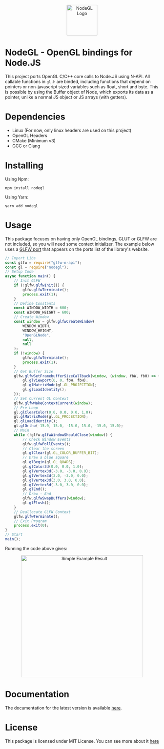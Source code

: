 <p align="center">
  <img width="100" src="./.github/images/nodegl.png" alt="NodeGL Logo">
</p>

# NodeGL - OpenGL bindings for Node.JS

This project ports OpenGL C/C++ core calls to Node.JS using N-API.
All callable functions in `gl.h` are binded, including
functions that depend on pointers or non-javascript sized variables
such as float, short and byte.
This is possible by using the Buffer object of Node, which exports its
data as a pointer, unlike a normal JS object or JS arrays (with getters).

# Dependencies

- Linux (For now, only linux headers are used on this project)
- OpenGL Headers
- CMake (Minimum v3)
- GCC or Clang

# Installing


Using Npm:
```
npm install nodegl
```
Using Yarn:
```
yarn add nodegl
```

# Usage

This package focuses on having only OpenGL bindings, GLUT or GLFW are not included, so you
will need some context initializer. The example below uses a [GLFW port](https://github.com/Reon90/glfwJS) that appears on the ports list of the library's website.

```javascript
// Import Libs
const glfw = require("glfw-n-api");
const gl = require("nodegl");
// Setup Code
async function main() {
	// Init GLFW
	if (!glfw.glfwInit()) {
		glfw.glfwTerminate();
		process.exit(1);
	}
	// Define Constants
	const WINDOW_WIDTH = 600;
	const WINDOW_HEIGHT = 600;
	// Create Window
	const window = glfw.glfwCreateWindow(
		WINDOW_WIDTH,
		WINDOW_HEIGHT,
		"OpenGLNode",
		null,
		null
	);
	if (!window) {
		glfw.glfwTerminate();
		process.exit(1);
	}
	// Get Buffer Size
	glfw.glfwSetFramebufferSizeCallback(window, (window, fbW, fbH) => {
		gl.glViewport(0, 0, fbW, fbH);
		gl.glMatrixMode(gl.GL_PROJECTION);
		gl.glLoadIdentity();
	});
	// Set Current GL Context
	glfw.glfwMakeContextCurrent(window);
	// Pre Loop
	gl.glClearColor(0.0, 0.0, 0.0, 1.0);
	gl.glMatrixMode(gl.GL_PROJECTION);
	gl.glLoadIdentity();
	gl.glOrtho(-15.0, 15.0, -15.0, 15.0, -15.0, 15.0);
	// Main
	while (!glfw.glfwWindowShouldClose(window)) {
		// Check Window Events
		glfw.glfwPollEvents();
		// Clear the screen
		gl.glClear(gl.GL_COLOR_BUFFER_BIT);
		// Draw a blue square
		gl.glBegin(gl.GL_QUADS);
		gl.glColor3d(0.0, 0.0, 1.0);
		gl.glVertex3d(-3.0, -3.0, 0.0);
		gl.glVertex3d(3.0, -3.0, 0.0);
		gl.glVertex3d(3.0, 3.0, 0.0);
		gl.glVertex3d(-3.0, 3.0, 0.0);
		gl.glEnd();
		// Draw - End
		glfw.glfwSwapBuffers(window);
		gl.glFlush();
	}
	// Deallocate GLFW Context
	glfw.glfwTerminate();
	// Exit Program
	process.exit(0);
}
// Start
main();
```
Running the code above gives:

<p align="center">
  <img width="400" src="./.github/images/simple-example.png" alt="Simple Example Result">
</p>

# Documentation
The documentation for the latest version is available [here](https://natoune.github.io/nodegl/).

# License
This package is licensed under MIT License. You can see more about it [here](./LICENSE.md)
